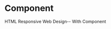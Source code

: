# Component
HTML Responsive Web Design-- With Component
<script src="https://gist.github.com/ryihan/af0821bdd27848fa1eef10b904cc64c0.js"></script>
